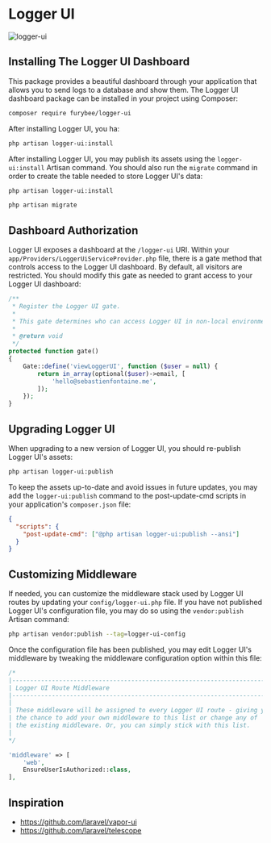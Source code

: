 # Logger UI

![logger-ui](https://user-images.githubusercontent.com/45472257/142772523-e79ff302-664e-456b-914d-fa40bd39da5b.png)

## Installing The Logger UI Dashboard

This package provides a beautiful dashboard through your application that allows you to send logs to a database and show them. The Logger UI dashboard package can be installed in your project using Composer:

```sh
composer require furybee/logger-ui
```

After installing Logger UI, you ha:

```sh
php artisan logger-ui:install
```

After installing Logger UI, you may publish its assets using the `logger-ui:install` Artisan command. You should also run the `migrate` command in order to create the table needed to store Logger UI's data:

```sh
php artisan logger-ui:install
```

```sh
php artisan migrate
```

## Dashboard Authorization

Logger UI exposes a dashboard at the `/logger-ui` URI. Within your `app/Providers/LoggerUiServiceProvider.php` file, there is a gate method that controls access to the Logger UI dashboard. By default, all visitors are restricted. You should modify this gate as needed to grant access to your Logger UI dashboard:

```php
/**
 * Register the Logger UI gate.
 *
 * This gate determines who can access Logger UI in non-local environments.
 *
 * @return void
 */
protected function gate()
{
    Gate::define('viewLoggerUI', function ($user = null) {
        return in_array(optional($user)->email, [
            'hello@sebastienfontaine.me',
        ]);
    });
}
```

## Upgrading Logger UI

When upgrading to a new version of Logger UI, you should re-publish Logger UI's assets:

```sh
php artisan logger-ui:publish
```

To keep the assets up-to-date and avoid issues in future updates, you may add the `logger-ui:publish` command to the post-update-cmd scripts in your application's `composer.json` file:

```json
{
  "scripts": {
    "post-update-cmd": ["@php artisan logger-ui:publish --ansi"]
  }
}
```

## Customizing Middleware

If needed, you can customize the middleware stack used by Logger UI routes by updating your `config/logger-ui.php` file. If you have not published Logger UI's configuration file, you may do so using the `vendor:publish` Artisan command:

```sh
php artisan vendor:publish --tag=logger-ui-config
```

Once the configuration file has been published, you may edit Logger UI's middleware by tweaking the middleware configuration option within this file:

```php
/*
|--------------------------------------------------------------------------
| Logger UI Route Middleware
|--------------------------------------------------------------------------
|
| These middleware will be assigned to every Logger UI route - giving you
| the chance to add your own middleware to this list or change any of
| the existing middleware. Or, you can simply stick with this list.
|
*/

'middleware' => [
    'web',
    EnsureUserIsAuthorized::class,
],
```

## Inspiration

- https://github.com/laravel/vapor-ui
- https://github.com/laravel/telescope
